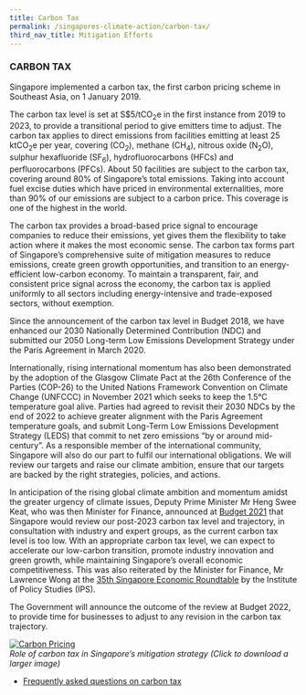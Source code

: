 ```yaml
---
title: Carbon Tax
permalink: /singapores-climate-action/carbon-tax/
third_nav_title: Mitigation Efforts
---
```

### CARBON TAX

Singapore implemented a carbon tax, the first carbon pricing scheme in Southeast Asia, on 1 January 2019. 

The carbon tax level is set at S$5/tCO<sub>2</sub>e in the first instance from 2019 to 2023, to provide a transitional period to give emitters time to adjust. The carbon tax applies to direct emissions from facilities emitting at least 25 ktCO<sub>2</sub>e per year, covering (CO<sub>2</sub>), methane (CH<sub>4</sub>), nitrous oxide (N<sub>2</sub>O), sulphur hexafluoride (SF<sub>6</sub>), hydrofluorocarbons (HFCs) and perfluorocarbons (PFCs). About 50 facilities are subject to the carbon tax, covering around 80% of Singapore’s total emissions. Taking into account fuel excise duties which have priced in environmental externalities, more than 90% of our emissions are subject to a carbon price. This coverage is one of the highest in the world. 

The carbon tax provides a broad-based price signal to encourage companies to reduce their emissions, yet gives them the flexibility to take action where it makes the most economic sense. The carbon tax forms part of Singapore’s comprehensive suite of mitigation measures to reduce emissions, create green growth opportunities, and transition to an energy-efficient low-carbon economy. To maintain a transparent, fair, and consistent price signal across the economy, the carbon tax is applied uniformly to all sectors including energy-intensive and trade-exposed sectors, without exemption.

Since the announcement of the carbon tax level in Budget 2018, we have enhanced our 2030 Nationally Determined Contribution (NDC) and submitted our 2050 Long-term Low Emissions Development Strategy under the Paris Agreement in March 2020.

 Internationally, rising international momentum has also been demonstrated by the adoption of the Glasgow Climate Pact at the 26th Conference of the Parties (COP-26) to the United Nations Framework Convention on Climate Change (UNFCCC) in November 2021 which seeks to keep the 1.5°C temperature goal alive. Parties had agreed to revisit their 2030 NDCs by the end of 2022 to achieve greater alignment with the Paris Agreement temperature goals, and submit Long-Term Low Emissions Development Strategy (LEDS) that commit to net zero emissions “by or around mid-century”. As a responsible member of the international community, Singapore will also do our part to fulfil our international obligations. We will review our targets and raise our climate ambition, ensure that our targets are backed by the right strategies, policies, and actions.
  
In anticipation of the rising global climate ambition and momentum amidst the greater urgency of climate issues, Deputy Prime Minister Mr Heng Swee Keat, who was then Minister for Finance, announced at [Budget 2021](https://www.mof.gov.sg/singaporebudget/budget-2021/budget-speech/e-building-a-sustainable-home-for-all#Singapore-Green-Plan-2030) that Singapore would review our post-2023 carbon tax level and trajectory, in consultation with industry and expert groups, as the current carbon tax level is too low. With an appropriate carbon tax level, we can expect to accelerate our low-carbon transition, promote industry innovation and green growth, while maintaining Singapore’s overall economic competitiveness. This was also reiterated by the Minister for Finance, Mr Lawrence Wong at the [35th Singapore Economic Roundtable](https://www.mof.gov.sg/news-publications/speeches/minister-lawrence-wong-s-opening-speech-at-the-35th-singapore-economic-roundtable-on-15-october-2021) by the Institute of Policy Studies (IPS).
  
The Government will announce the outcome of the review at Budget 2022, to provide time for businesses to adjust to any revision in the carbon tax trajectory.

<a href="/files/docs/default-source/default-document-library/how-a-carbon-tax-works.pdf" target="_blank">![Carbon Pricing](/images/carbon-pricing.png "Carbon Pricing")</a>  
*Role of carbon tax in Singapore’s mitigation strategy (Click to download a larger image)*

* [<a href="/faqs/carbon-tax/" target="_blank">Frequently asked questions on carbon tax</a>](/faqs/carbon-tax/)